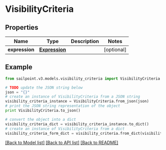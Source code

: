 # VisibilityCriteria


## Properties
Name | Type | Description | Notes
------------ | ------------- | ------------- | -------------
**expression** | [**Expression**](Expression.md) |  | [optional] 

## Example

```python
from sailpoint.v3.models.visibility_criteria import VisibilityCriteria

# TODO update the JSON string below
json = "{}"
# create an instance of VisibilityCriteria from a JSON string
visibility_criteria_instance = VisibilityCriteria.from_json(json)
# print the JSON string representation of the object
print VisibilityCriteria.to_json()

# convert the object into a dict
visibility_criteria_dict = visibility_criteria_instance.to_dict()
# create an instance of VisibilityCriteria from a dict
visibility_criteria_form_dict = visibility_criteria.from_dict(visibility_criteria_dict)
```
[[Back to Model list]](../README.md#documentation-for-models) [[Back to API list]](../README.md#documentation-for-api-endpoints) [[Back to README]](../README.md)


